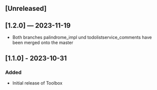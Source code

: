 ## [Unreleased]

## [1.2.0] — 2023-11-19

- Both branches palindrome_impl und todolistservice_comments have been merged onto the master

## [1.1.0] - 2023-10-31

### Added

- Initial release of Toolbox